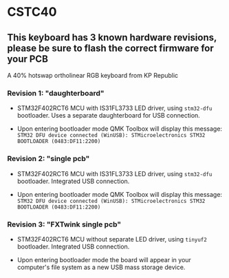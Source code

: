 # CSTC40

## This keyboard has 3 known hardware revisions, please be sure to flash the correct firmware for your PCB  

A 40% hotswap ortholinear RGB keyboard from KP Republic  

### Revision 1: "daughterboard"  

* STM32F402RCT6 MCU with IS31FL3733 LED driver, using `stm32-dfu` bootloader. Uses a separate daughterboard for USB connection.

* Upon entering bootloader mode QMK Toolbox will display this message:  
`STM32 DFU device connected (WinUSB): STMicroelectronics STM32  BOOTLOADER (0483:DF11:2200)`

### Revision 2: "single pcb"  

* STM32F402RCT6 MCU with IS31FL3733 LED driver, using `stm32-dfu` bootloader. Integrated USB connection.

* Upon entering bootloader mode QMK Toolbox will display this message:  
`STM32 DFU device connected (WinUSB): STMicroelectronics STM32  BOOTLOADER (0483:DF11:2200)`  

### Revision 3: "FXTwink single pcb"  

* STM32F402RCT6 MCU without separate LED driver, using `tinyuf2` bootloader. Integrated USB connection.

* Upon entering bootloader mode the board will appear in your computer's file system as a new USB mass storage device.  
